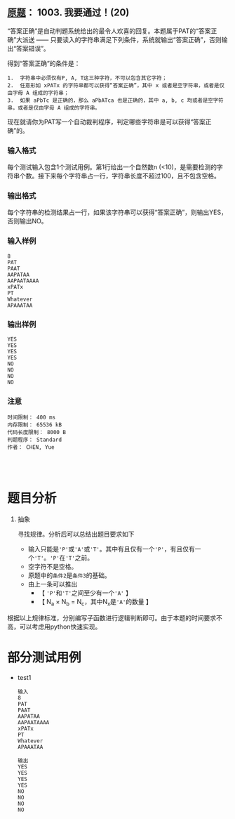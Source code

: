 ##	[原题](https://www.patest.cn/contests/pat-b-practise/1003)： 1003. 我要通过！(20)

“答案正确”是自动判题系统给出的最令人欢喜的回复。本题属于PAT的“答案正确”大派送 —— 只要读入的字符串满足下列条件，系统就输出“答案正确”，否则输出“答案错误”。

得到“答案正确”的条件是：

	1.	字符串中必须仅有P, A, T这三种字符，不可以包含其它字符；
	2.	任意形如 xPATx 的字符串都可以获得“答案正确”，其中 x 或者是空字符串，或者是仅由字母 A 组成的字符串；
	3.	如果 aPbTc 是正确的，那么 aPbATca 也是正确的，其中 a, b, c 均或者是空字符串，或者是仅由字母 A 组成的字符串。

现在就请你为PAT写一个自动裁判程序，判定哪些字符串是可以获得“答案正确”的。

###	输入格式

每个测试输入包含1个测试用例。第1行给出一个自然数n (<10)，是需要检测的字符串个数。接下来每个字符串占一行，字符串长度不超过100，且不包含空格。

###	输出格式

每个字符串的检测结果占一行，如果该字符串可以获得“答案正确”，则输出YES，否则输出NO。

###	输入样例

	8
	PAT
	PAAT
	AAPATAA
	AAPAATAAAA
	xPATx
	PT
	Whatever
	APAAATAA

###	输出样例

	YES
	YES
	YES
	YES
	NO
	NO
	NO
	NO

###	注意

	时间限制： 400 ms
	内存限制： 65536 kB
	代码长度限制： 8000 B
	判题程序： Standard
	作者： CHEN, Yue

<br/><br/>

#	题目分析

1.	抽象

	寻找规律。分析后可以总结出题目要求如下

	*	输入只能是`'P'`或`'A'`或`'T'`。其中有且仅有一个`'P'`，有且仅有一个`'T'`。`'P'`在`'T'`之前。
	*	空字符不是空格。
	*	原题中的`条件2`是`条件3`的基础。
	*	由上一条可以推出
		*	【 `'P'`和`'T'`之间至少有一个`'A'` 】
		*	【 N<sub>a</sub> × N<sub>b</sub> = N<sub>c</sub>，其中N<sub>x</sub>是`'A'`的数量 】

根据以上规律标准，分别编写子函数进行逻辑判断即可。由于本题的时间要求不高，可以考虑用python快速实现。

#	部分测试用例

*	test1

	```
	输入
	8
	PAT
	PAAT
	AAPATAA
	AAPAATAAAA
	xPATx
	PT
	Whatever
	APAAATAA

	输出
	YES
	YES
	YES
	YES
	NO
	NO
	NO
	NO
	```

